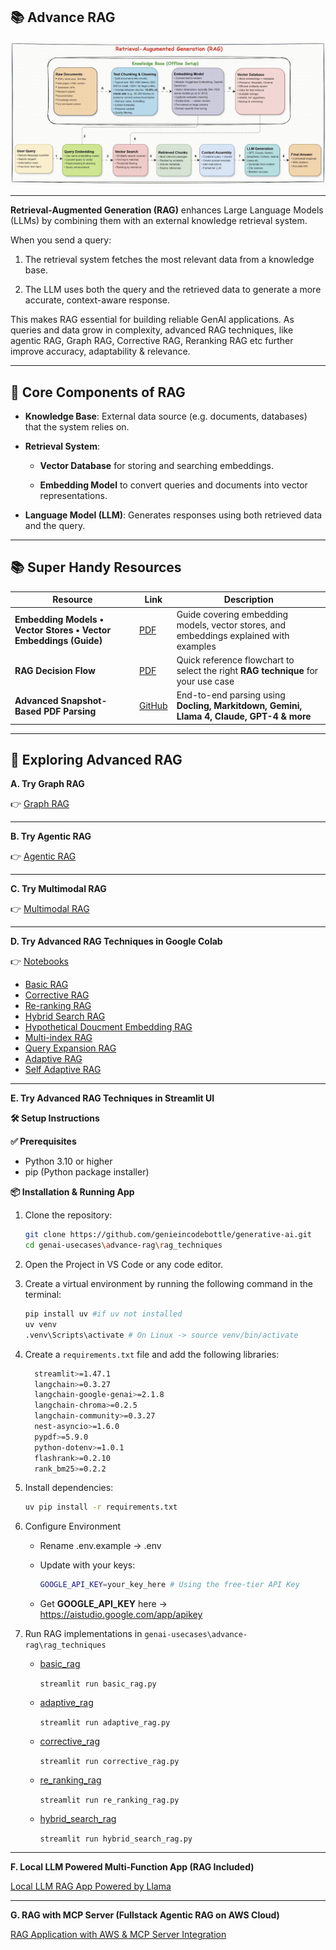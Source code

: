 ## 📚 Advance RAG

![alt text](images/rag.gif)

---
<strong>**Retrieval-Augmented Generation (RAG)**</strong> enhances Large Language Models (LLMs) by combining them with an external knowledge retrieval system.

When you send a query:

1. The retrieval system fetches the most relevant data from a knowledge base.

2. The LLM uses both the query and the retrieved data to generate a more accurate, context-aware response.

This makes RAG essential for building reliable GenAI applications. As queries and data grow in complexity, advanced RAG techniques, like agentic RAG, Graph RAG, Corrective RAG, Reranking RAG etc further improve accuracy, adaptability & relevance.

---
## 🔑 Core Components of RAG

   - <strong>**Knowledge Base**</strong>: External data source (e.g. documents, databases) that the system relies on.

   - <strong>**Retrieval System**</strong>:

      - <strong>**Vector Database**</strong> for storing and searching embeddings.

      - <strong>**Embedding Model**</strong> to convert queries and documents into vector representations.

   - <strong>**Language Model (LLM)**</strong>: Generates responses using both retrieved data and the query.

---
## 📚 Super Handy Resources 

| Resource | Link | Description |
|----------|------|-------------|
| **Embedding Models • Vector Stores • Vector Embeddings (Guide)** | [PDF](https://github.com/genieincodebottle/generative-ai/blob/main/docs/vector-embeddings-guide.pdf) | Guide covering embedding models, vector stores, and embeddings explained with examples |
| **RAG Decision Flow** | [PDF](./docs/advance-rag-decision-flow-chart.pdf) | Quick reference flowchart to select the right **RAG technique** for your use case |
| **Advanced Snapshot-Based PDF Parsing** | [GitHub](https://github.com/genieincodebottle/parsemypdf) | End-to-end parsing using **Docling, Markitdown, Gemini, Llama 4, Claude, GPT-4 & more** |

---
## 🧪 Exploring Advanced RAG

<strong>A. Try Graph RAG</strong>

👉 [Graph RAG](graph-rag/)

---
<strong>B. Try Agentic RAG</strong>

👉 [Agentic RAG](agentic-rag/)

---
<strong>C. Try Multimodal RAG</strong>

👉 [Multimodal RAG](multimodal-rag/)

---
<strong>D. Try Advanced RAG Techniques in Google Colab</strong>

👉 [Notebooks](notebooks/)

   - [Basic RAG](notebooks/basic-rag.ipynb)
   - [Corrective RAG](notebooks/corrective-rag.ipynb)
   - [Re-ranking RAG](notebooks/re_ranking_rag.ipynb)
   - [Hybrid Search RAG](notebooks/hybrid-search-rag.ipynb)
   - [Hypothetical Doucment Embedding RAG](notebooks/hypothetical-document-embedding-rag.ipynb)
   - [Multi-index RAG](notebooks/multi-index-rag.ipynb)
   - [Query Expansion RAG](notebooks/query-expansion-rag.ipynb)
   - [Adaptive RAG](notebooks/adaptive-rag.ipynb)
   - [Self Adaptive RAG](notebooks/self-adaptive-rag.ipynb)

---
<strong>E. Try Advanced RAG Techniques in Streamlit UI</strong>

<strong>🛠️ Setup Instructions</strong>

<strong>✅ Prerequisites</strong>
   - Python 3.10 or higher
   - pip (Python package installer)

<strong>📦 Installation & Running App</strong>
   1. Clone the repository:

      ```bash
      git clone https://github.com/genieincodebottle/generative-ai.git
      cd genai-usecases\advance-rag\rag_techniques
      ```
   2. Open the Project in VS Code or any code editor.
   3. Create a virtual environment by running the following command in the terminal:
   
      ```bash
      pip install uv #if uv not installed
      uv venv
      .venv\Scripts\activate # On Linux -> source venv/bin/activate
      ```
   4. Create a `requirements.txt` file and add the following libraries:
      
      ```bash
        streamlit>=1.47.1 
        langchain>=0.3.27 
        langchain-google-genai>=2.1.8 
        langchain-chroma>=0.2.5 
        langchain-community>=0.3.27
        nest-asyncio>=1.6.0
        pypdf>=5.9.0
        python-dotenv>=1.0.1
        flashrank>=0.2.10
        rank_bm25>=0.2.2
      ```
   5. Install dependencies:
      
      ```bash
      uv pip install -r requirements.txt
      ```
   6. Configure Environment
      * Rename .env.example → .env
      * Update with your keys:

         ```bash
         GOOGLE_API_KEY=your_key_here # Using the free-tier API Key
         ```
      * Get **GOOGLE_API_KEY** here -> https://aistudio.google.com/app/apikey

   9. Run RAG implementations in ```genai-usecases\advance-rag\rag_techniques```
   
      * [basic_rag](./rag_techniques/basic_rag.py) 

        `streamlit run basic_rag.py`
    
      * [adaptive_rag](./rag_techniques/adaptive_rag.py)
      
        `streamlit run adaptive_rag.py`

      * [corrective_rag](./rag_techniques/corrective_rag.py)
      
        `streamlit run corrective_rag.py`

      * [re_ranking_rag](./rag_techniques/re_ranking_rag.py)
      
        `streamlit run re_ranking_rag.py`

      * [hybrid_search_rag](./rag_techniques/hybrid_search_rag.py)
      
        `streamlit run hybrid_search_rag.py`

---
<strong>F. Local LLM Powered Multi-Function App (RAG Included)</strong>

[Local LLM RAG App Powered by Llama](../llama-4-multi-function-app/)

---
<strong>G. RAG with MCP Server (Fullstack Agentic RAG on AWS Cloud)</strong>

[RAG Application with AWS & MCP Server Integration](https://github.com/genieincodebottle/rag-app-on-aws)
